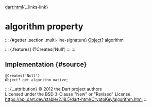 [dart:html](../../dart-html/dart-html-library){._links-link}

algorithm property
==================

::: {#getter .section .multi-line-signature}
[Object](../../dart-core/object-class)? algorithm

::: {.features}
\@Creates(\'Null\')
:::
:::

Implementation {#source}
--------------

``` {.language-dart data-language="dart"}
@Creates('Null')
Object? get algorithm native;
```

::: {._attribution}
© 2012 the Dart project authors\
Licensed under the BSD 3-Clause \"New\" or \"Revised\" License.\
<https://api.dart.dev/stable/2.18.5/dart-html/CryptoKey/algorithm.html>
:::
